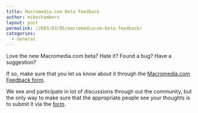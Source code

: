 ```yaml
---
title: Macromedia.com Beta Feedback
author: mikechambers
layout: post
permalink: /2003/03/05/macromediacom-beta-feedback/
categories:
  - General
---
```



Love the new Macromedia.com beta? Hate it? Found a bug? Have a suggestion?

If so, make sure that you let us know about it through the [Macromedia.com Feedback form][1].

We see and participate in lot of discussions through out the community, but the only way to make sure that the appropriate people see your thoughts is to submit it via the [form][1].

 [1]: http://www.macromedia.com/bin/webfeedback.cgi